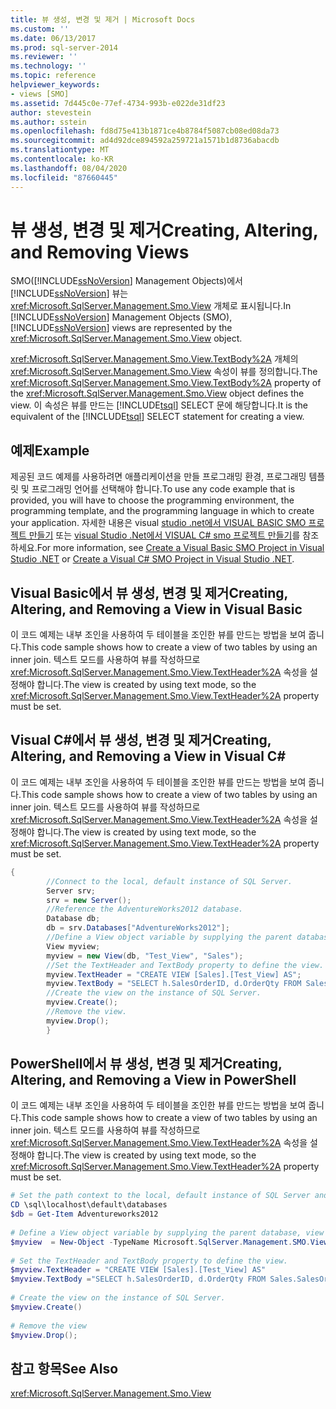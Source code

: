 ```yaml
---
title: 뷰 생성, 변경 및 제거 | Microsoft Docs
ms.custom: ''
ms.date: 06/13/2017
ms.prod: sql-server-2014
ms.reviewer: ''
ms.technology: ''
ms.topic: reference
helpviewer_keywords:
- views [SMO]
ms.assetid: 7d445c0e-77ef-4734-993b-e022de31df23
author: stevestein
ms.author: sstein
ms.openlocfilehash: fd8d75e413b1871ce4b8784f5087cb08ed08da73
ms.sourcegitcommit: ad4d92dce894592a259721a1571b1d8736abacdb
ms.translationtype: MT
ms.contentlocale: ko-KR
ms.lasthandoff: 08/04/2020
ms.locfileid: "87660445"
---
```

# <a name="creating-altering-and-removing-views"></a><span data-ttu-id="404d9-102">뷰 생성, 변경 및 제거</span><span class="sxs-lookup"><span data-stu-id="404d9-102">Creating, Altering, and Removing Views</span></span>
  <span data-ttu-id="404d9-103">SMO([!INCLUDE[ssNoVersion](../../../includes/ssnoversion-md.md)] Management Objects)에서 [!INCLUDE[ssNoVersion](../../../includes/ssnoversion-md.md)] 뷰는 <xref:Microsoft.SqlServer.Management.Smo.View> 개체로 표시됩니다.</span><span class="sxs-lookup"><span data-stu-id="404d9-103">In [!INCLUDE[ssNoVersion](../../../includes/ssnoversion-md.md)] Management Objects (SMO), [!INCLUDE[ssNoVersion](../../../includes/ssnoversion-md.md)] views are represented by the <xref:Microsoft.SqlServer.Management.Smo.View> object.</span></span>  
  
 <span data-ttu-id="404d9-104"><xref:Microsoft.SqlServer.Management.Smo.View.TextBody%2A> 개체의 <xref:Microsoft.SqlServer.Management.Smo.View> 속성이 뷰를 정의합니다.</span><span class="sxs-lookup"><span data-stu-id="404d9-104">The <xref:Microsoft.SqlServer.Management.Smo.View.TextBody%2A> property of the <xref:Microsoft.SqlServer.Management.Smo.View> object defines the view.</span></span> <span data-ttu-id="404d9-105">이 속성은 뷰를 만드는 [!INCLUDE[tsql](../../../includes/tsql-md.md)] SELECT 문에 해당합니다.</span><span class="sxs-lookup"><span data-stu-id="404d9-105">It is the equivalent of the [!INCLUDE[tsql](../../../includes/tsql-md.md)] SELECT statement for creating a view.</span></span>  
  
## <a name="example"></a><span data-ttu-id="404d9-106">예제</span><span class="sxs-lookup"><span data-stu-id="404d9-106">Example</span></span>  
 <span data-ttu-id="404d9-107">제공된 코드 예제를 사용하려면 애플리케이션을 만들 프로그래밍 환경, 프로그래밍 템플릿 및 프로그래밍 언어를 선택해야 합니다.</span><span class="sxs-lookup"><span data-stu-id="404d9-107">To use any code example that is provided, you will have to choose the programming environment, the programming template, and the programming language in which to create your application.</span></span> <span data-ttu-id="404d9-108">자세한 내용은 visual [studio .net에서 VISUAL BASIC SMO 프로젝트 만들기](../../../database-engine/dev-guide/create-a-visual-basic-smo-project-in-visual-studio-net.md) 또는 [visual Studio .Net에서 VISUAL C&#35; smo 프로젝트 만들기](../how-to-create-a-visual-csharp-smo-project-in-visual-studio-net.md)를 참조 하세요.</span><span class="sxs-lookup"><span data-stu-id="404d9-108">For more information, see [Create a Visual Basic SMO Project in Visual Studio .NET](../../../database-engine/dev-guide/create-a-visual-basic-smo-project-in-visual-studio-net.md) or [Create a Visual C&#35; SMO Project in Visual Studio .NET](../how-to-create-a-visual-csharp-smo-project-in-visual-studio-net.md).</span></span>  
  
## <a name="creating-altering-and-removing-a-view-in-visual-basic"></a><span data-ttu-id="404d9-109">Visual Basic에서 뷰 생성, 변경 및 제거</span><span class="sxs-lookup"><span data-stu-id="404d9-109">Creating, Altering, and Removing a View in Visual Basic</span></span>  
 <span data-ttu-id="404d9-110">이 코드 예제는 내부 조인을 사용하여 두 테이블을 조인한 뷰를 만드는 방법을 보여 줍니다.</span><span class="sxs-lookup"><span data-stu-id="404d9-110">This code sample shows how to create a view of two tables by using an inner join.</span></span> <span data-ttu-id="404d9-111">텍스트 모드를 사용하여 뷰를 작성하므로 <xref:Microsoft.SqlServer.Management.Smo.View.TextHeader%2A> 속성을 설정해야 합니다.</span><span class="sxs-lookup"><span data-stu-id="404d9-111">The view is created by using text mode, so the <xref:Microsoft.SqlServer.Management.Smo.View.TextHeader%2A> property must be set.</span></span>  
  
<!-- TODO: review snippet reference  [!CODE [SMO How to#SMO_VBViews1](SMO How to#SMO_VBViews1)]  -->  
  
## <a name="creating-altering-and-removing-a-view-in-visual-c"></a><span data-ttu-id="404d9-112">Visual C#에서 뷰 생성, 변경 및 제거</span><span class="sxs-lookup"><span data-stu-id="404d9-112">Creating, Altering, and Removing a View in Visual C#</span></span>  
 <span data-ttu-id="404d9-113">이 코드 예제는 내부 조인을 사용하여 두 테이블을 조인한 뷰를 만드는 방법을 보여 줍니다.</span><span class="sxs-lookup"><span data-stu-id="404d9-113">This code sample shows how to create a view of two tables by using an inner join.</span></span> <span data-ttu-id="404d9-114">텍스트 모드를 사용하여 뷰를 작성하므로 <xref:Microsoft.SqlServer.Management.Smo.View.TextHeader%2A> 속성을 설정해야 합니다.</span><span class="sxs-lookup"><span data-stu-id="404d9-114">The view is created by using text mode, so the <xref:Microsoft.SqlServer.Management.Smo.View.TextHeader%2A> property must be set.</span></span>  
  
```csharp
{  
        //Connect to the local, default instance of SQL Server.   
        Server srv;   
        srv = new Server();   
        //Reference the AdventureWorks2012 database.   
        Database db;   
        db = srv.Databases["AdventureWorks2012"];   
        //Define a View object variable by supplying the parent database, view name and schema in the constructor.   
        View myview;   
        myview = new View(db, "Test_View", "Sales");   
        //Set the TextHeader and TextBody property to define the view.   
        myview.TextHeader = "CREATE VIEW [Sales].[Test_View] AS";   
        myview.TextBody = "SELECT h.SalesOrderID, d.OrderQty FROM Sales.SalesOrderHeader AS h INNER JOIN Sales.SalesOrderDetail AS d ON h.SalesOrderID = d.SalesOrderID";   
        //Create the view on the instance of SQL Server.   
        myview.Create();   
        //Remove the view.   
        myview.Drop();   
        }  
```  
  
## <a name="creating-altering-and-removing-a-view-in-powershell"></a><span data-ttu-id="404d9-115">PowerShell에서 뷰 생성, 변경 및 제거</span><span class="sxs-lookup"><span data-stu-id="404d9-115">Creating, Altering, and Removing a View in PowerShell</span></span>  
 <span data-ttu-id="404d9-116">이 코드 예제는 내부 조인을 사용하여 두 테이블을 조인한 뷰를 만드는 방법을 보여 줍니다.</span><span class="sxs-lookup"><span data-stu-id="404d9-116">This code sample shows how to create a view of two tables by using an inner join.</span></span> <span data-ttu-id="404d9-117">텍스트 모드를 사용하여 뷰를 작성하므로 <xref:Microsoft.SqlServer.Management.Smo.View.TextHeader%2A> 속성을 설정해야 합니다.</span><span class="sxs-lookup"><span data-stu-id="404d9-117">The view is created by using text mode, so the <xref:Microsoft.SqlServer.Management.Smo.View.TextHeader%2A> property must be set.</span></span>  
  
```powershell
# Set the path context to the local, default instance of SQL Server and get a reference to AdventureWorks2012  
CD \sql\localhost\default\databases  
$db = Get-Item Adventureworks2012  
  
# Define a View object variable by supplying the parent database, view name and schema in the constructor.
$myview  = New-Object -TypeName Microsoft.SqlServer.Management.SMO.View -argumentlist $db, "Test_View", "Sales"  
  
# Set the TextHeader and TextBody property to define the view.
$myview.TextHeader = "CREATE VIEW [Sales].[Test_View] AS"  
$myview.TextBody ="SELECT h.SalesOrderID, d.OrderQty FROM Sales.SalesOrderHeader AS h INNER JOIN Sales.SalesOrderDetail AS d ON h.SalesOrderID = d.SalesOrderID"  
  
# Create the view on the instance of SQL Server.
$myview.Create()  
  
# Remove the view
$myview.Drop();  
```  
  
## <a name="see-also"></a><span data-ttu-id="404d9-118">참고 항목</span><span class="sxs-lookup"><span data-stu-id="404d9-118">See Also</span></span>  
 <xref:Microsoft.SqlServer.Management.Smo.View>  
